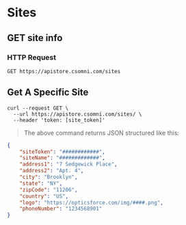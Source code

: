 # Sites

## GET site info

### HTTP Request

`GET https://apistore.csomni.com/sites`

## Get A Specific Site

```shell
curl --request GET \
  --url https://apistore.csomni.com/sites/ \
  --header 'token: [site_token]'
```

> The above command returns JSON structured like this:

```json
{
    "siteToken": "############",
    "siteName": "#############",
    "address1": "7 Sedgewick Place",
    "address2": "Apt. 4",
    "city": "Brooklyn",
    "state": "NY",
    "zipCode": "11206",
    "country": "US",
    "logo": "https://opticsforce.com/img/####.png",
    "phoneNumber": "1234568901"
}
```
